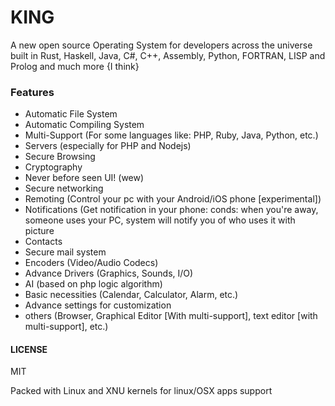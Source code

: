 # KING
A new open source Operating System for developers across the universe built in Rust, Haskell, Java, C#, C++, Assembly, Python, FORTRAN, LISP and Prolog and much more {I think}

### Features
   * Automatic File System
   * Automatic Compiling System
   * Multi-Support (For some languages like: PHP, Ruby, Java, Python, etc.)
   * Servers (especially for PHP and Nodejs)
   * Secure Browsing
   * Cryptography
   * Never before seen UI! (wew)
   * Secure networking
   * Remoting (Control your pc with your Android/iOS phone [experimental])
   * Notifications (Get notification in your phone: conds: when you're away, someone uses your PC, system will notify you of who uses it with picture
   * Contacts
   * Secure mail system
   * Encoders (Video/Audio Codecs)
   * Advance Drivers (Graphics, Sounds, I/O)
   * AI (based on php logic algorithm)
   * Basic necessities (Calendar, Calculator, Alarm, etc.)
   * Advance settings for customization
   * others (Browser, Graphical Editor [With multi-support], text editor [with multi-support], etc.)
 
#### LICENSE
MIT

Packed with Linux and XNU kernels for linux/OSX apps support
